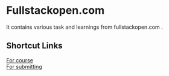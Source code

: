 # Fullstackopen.com
It contains various task and learnings from fullstackopen.com .

## Shortcut Links 
[For course ](https://fullstackopen.com/en/) <br>
[For submitting](https://studies.cs.helsinki.fi/stats/courses/fullstackopen/submissions)
